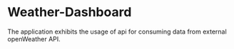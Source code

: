 # Weather-Dashboard
The application exhibits the usage of api for consuming data from external openWeather API.
